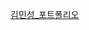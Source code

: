 [김민성_포트폴리오](https://stripe-freesia-fd4.notion.site/2024-SNAEGI-STUDY-de661aff3f1b499eb32702446eb79f1b?pvs=4)
